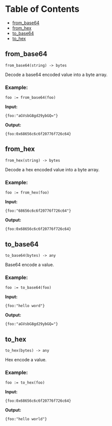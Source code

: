 # Table of Contents

- [from_base64](#from-base64)
- [from_hex](#from-hex)
- [to_base64](#to-base64)
- [to_hex](#to-hex)

## from_base64

```
from_base64(string) -> bytes
```

Decode a base64 encoded value into a byte array.

### Example:

```
foo := from_base64(foo)
```

**Input:**
```
{foo:"aGVsbG8gd29ybGQ="}
```

**Output:**
```
{foo:0x68656c6c6f20776f726c64}
```
## from_hex

```
from_hex(string) -> bytes
```

Decode a hex encoded value into a byte array.

### Example:

```
foo := from_hex(foo)
```

**Input:**
```
{foo:"68656c6c6f20776f726c64"}
```

**Output:**
```
{foo:0x68656c6c6f20776f726c64}
```
## to_base64

```
to_base64(bytes) -> any
```

Base64 encode a value.

### Example:

```
foo := to_base64(foo)
```

**Input:**
```
{foo:"hello word"}
```

**Output:**
```
{foo:"aGVsbG8gd29ybGQ="}
```
## to_hex

```
to_hex(bytes) -> any
```

Hex encode a value.

### Example:

```
foo := to_hex(foo)
```

**Input:**
```
{foo:0x68656c6c6f20776f726c64}
```

**Output:**
```
{foo:"hello world"}
```
